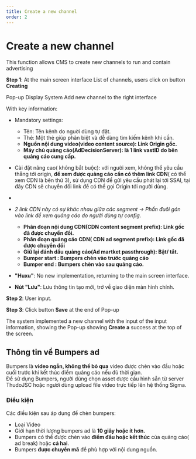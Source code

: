 ```yaml
---
title: Create a new channel
order: 2
---
```


# Create a new channel
This function allows CMS to create new channels to run and contain advertising

 **Step 1**: At the main screen interface List of channels, users click on button **Creating**

Pop-up Display System Add new channel to the right interface ![]()

 With key information:
 * Mandatory settings:
    * Tên: Tên kênh do nguời dùng tự đặt.
    * Thẻ: Một thẻ giúp phân biệt và dễ dàng tìm kiếm kênh khi cần.
    * **Nguồn nội dung video(video content source): Link Origin gốc.**
    * **Máy chủ quảng cáo(AdDecisionServer): là 1 link vastID do bên quảng cáo cung cấp.**
* Cài đặt nâng cao( không bắt buộc): với người xem, không thể yêu cầu thẳng tới origin, **để xem được quảng cáo cần có thêm link CDN**( có thể xem CDN là bên thứ 3), sử dụng CDN để gửi yêu cầu phát lại tới SSAI, tại đây CDN sẽ chuyển đổi link để có thể gọi Origin tới người dùng.
*
* *2 link CDN này có sự khác nhau giữa các segment → Phần đuôi gán vào link để xem quảng cáo do người dùng tự config.*

    * **Phân đoạn nội dung CDN(CDN content segment prefix): Link gốc đã được chuyển đổi.**
    * **Phân đoạn quảng cáo CDN( CDN ad segment prefix): Link gốc đã được chuyển đổi**
    * **Giữ lại đánh dấu quảng cáo(Ad martket passthrough): Bật/ tắt.**
    * **Bumper start : Bumpers chèn vào trước quảng cáo**
    * **Bumper end : Bumpers chèn vào sau quảng cáo.**
* **"Huxu"**: No new implementation, returning to the main screen interface.
* **Nút "Lưu"**: Lưu thông tin tạo mới, trở về giao diện màn hình chính.

**Step 2**: User input.

**Step 3**: Click button **Save** at the end of Pop-up

The system implemented a new channel with the input of the input information, showing the Pop-up showing **Create a** success at the top of the screen.
## Thông tin về Bumpers ad
Bumpers là **video ngắn, không thể bỏ qua** video được chèn vào đầu hoặc cuối trước khi kết thúc điểm quảng cáo nếu đủ thời gian. <br> Để sử dụng Bumpers, người dùng chọn asset được cấu hình sẵn từ server ThudoJSC hoặc người dùng upload file video trực tiếp lên hệ thống Sigma.
### Điều kiện
Các điều kiện sau áp dụng để chèn bumpers:
* Loại Video
* Giới hạn thời lượng bumpers ad là **10 giây hoặc ít hơn.**
* Bumpers có thể được chèn vào **điểm đầu hoặc kết thúc** của quảng cáo( ad break) hoặc **cả hai**.
* Bumpers **được chuyển mã** để phù hợp với nội dung nguồn.
